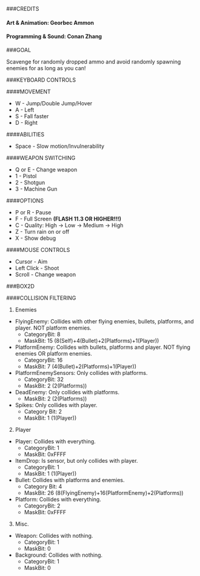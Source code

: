 ###CREDITS

#### Art & Animation: Georbec Ammon

#### Programming & Sound: Conan Zhang

###GOAL

Scavenge for randomly dropped ammo and avoid randomly spawning enemies for as long as you can!

###KEYBOARD CONTROLS

####MOVEMENT

* W - Jump/Double Jump/Hover
* A - Left
* S - Fall faster
* D - Right

####ABILITIES
* Space - Slow motion/Invulnerability

####WEAPON SWITCHING
* Q or E - Change weapon
* 1 - Pistol
* 2 - Shotgun
* 3 - Machine Gun

####OPTIONS
* P or R - Pause
* F - Full Screen **(FLASH 11.3 OR HIGHER!!!)**
* C - Quality: High -> Low -> Medium -> High
* Z - Turn rain on or off
* X - Show debug

####MOUSE CONTROLS

* Cursor - Aim
* Left Click - Shoot
* Scroll - Change weapon

###BOX2D

####COLLISION FILTERING

1. Enemies
  * FlyingEnemy: Collides with other flying enemies, bullets, platforms, and player. NOT platform enemies. 
    * CategoryBit: 8 
    * MaskBit: 15 (8(Self)+4(Bullet)+2(Platforms)+1(Player))
  * PlatformEnemy: Collides with bullets, platforms and player. NOT flying enemies OR platform enemies. 
    * CategoryBit: 16 
    * MaskBit: 7 (4(Bullet)+2(Platforms)+1(Player))
  * PlatformEnemySensors: Only collides with platforms. 
    * CategoryBit: 32 
    * MaskBit: 2 (2(Platforms))
  * DeadEnemy: Only collides with platforms. 
    * MaskBit: 2 (2(Platforms))
  * Spikes: Only collides with player. 
    * Category Bit: 2 
    * MaskBit: 1 (1(Player))

2. Player
  * Player: Collides with everything. 
    * CategoryBit: 1 
    * MaskBit: 0xFFFF
  * ItemDrop: Is sensor, but only collides with player. 
    * CategoryBit: 1 
    * MaskBit: 1 (1(Player))
  * Bullet: Collides with platforms and enemies. 
    * Category Bit: 4 
    * MaskBit: 26 (8(FlyingEnemy)+16(PlatformEnemy)+2(Platforms))
  * Platform: Collides with everything. 
    * CategoryBit: 2 
    * MaskBit: 0xFFFF

3. Misc.
  * Weapon: Collides with nothing. 
    * CategoryBit: 1 
    * MaskBit: 0
  * Background: Collides with nothing. 
    * CategoryBit: 1 
    * MaskBit: 0
